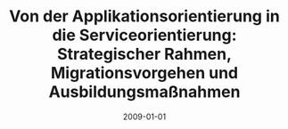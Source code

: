 ---
abstract: ''
authors:
- Christof Meyer
date: '2009-01-01'
featured: false
links:
- name: Publik
  url: https://publik.tuwien.ac.at/showentry.php?ID=183749&lang=1
publication_types:
- '7'
publishDate: '2009-01-01'
title: 'Von der Applikationsorientierung in die Serviceorientierung: Strategischer
  Rahmen, Migrationsvorgehen und Ausbildungsmaßnahmen'
url_pdf: ''
---